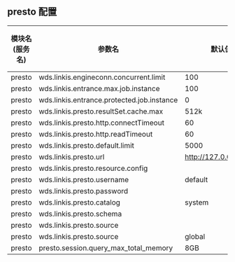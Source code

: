## presto 配置


| 模块名(服务名) | 参数名 | 默认值 | 描述 | 是否引用|
| -------- | -------- | ----- |----- |  -----   |
|presto|wds.linkis.engineconn.concurrent.limit|100|engineconn.concurrent.limit|
|presto|wds.linkis.entrance.max.job.instance|100|entrance.max.job.instance|
|presto|wds.linkis.entrance.protected.job.instance|0|entrance.protected.job.instance|
|presto|wds.linkis.presto.resultSet.cache.max| 512k|presto.resultSet.cache.max|
|presto|wds.linkis.presto.http.connectTimeout|60 |presto.http.connectTimeout|
|presto|wds.linkis.presto.http.readTimeout| 60|presto.http.readTimeout  |
|presto|wds.linkis.presto.default.limit|5000| presto.default.limit |
|presto|wds.linkis.presto.url|  http://127.0.0.1:8080   |presto.url|
|presto|wds.linkis.presto.resource.config|  | presto.resource.config |
|presto|wds.linkis.presto.username|default|presto.username|
|presto|wds.linkis.presto.password| | presto.password |
|presto|wds.linkis.presto.catalog| system| presto.catalog|
|presto|wds.linkis.presto.schema| | presto.schema|
|presto|wds.linkis.presto.source|   |presto.source|
|presto|wds.linkis.presto.source| global |presto.source|
|presto|presto.session.query_max_total_memory|8GB|query_max_total_memory|
 

